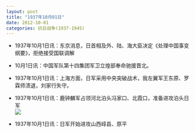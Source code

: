 ```yaml
---
layout: post
title: "1937年10月01日"
date: 2012-10-01
categories: 抗日战争(1937-1945)
---
```


<meta name="referrer" content="no-referrer" />

- 1937年10月1日讯：东京消息，日首相及外、陆、海大臣决定《处理中国事变纲要》，拒绝接受国联调解 

- 10月1日讯：中国军队第十四集团军卫立煌部奉命驰援晋北。 

- 1937年10月1日讯：上海方面，日军采用中央突破战术，我左翼军王东原、罗霖师溃退，刘家行失守。 

- 1937年10月1日讯：鹿钟麟军占领河北泊头冯家口、北霞口，准备进攻泊头日军 <br/><img src="https://ww2.sinaimg.cn/large/aca367d8jw1dxflng0uscj.jpg" />

- 1937年10月1日讯：日军开始进攻山西崞县、原平 

